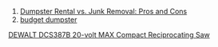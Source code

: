 
1. [Dumpster Rental vs. Junk Removal: Pros and Cons](https://www.angieslist.com/articles/dumpster-rental-vs-junk-removal-pros-and-cons.htm)
2. [budget dumpster](BudgetDumpster.com)

[DEWALT DCS387B 20-volt MAX Compact Reciprocating Saw](https://www.amazon.com/DEWALT-DCS387B-20-volt-Compact-Reciprocating/dp/B00ODN0S70/ref=pd_bxgy_469_img_2?_encoding=UTF8&pd_rd_i=B00ODN0S70&pd_rd_r=HKEEMM5WHAW8ZR2AQBYG&pd_rd_w=k14PW&pd_rd_wg=qexlN&psc=1&refRID=HKEEMM5WHAW8ZR2AQBYG)
